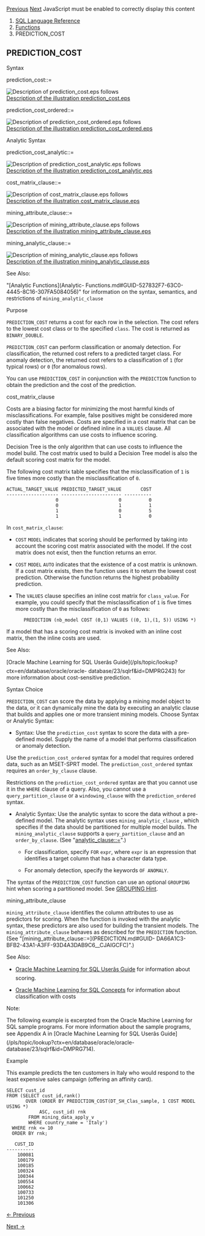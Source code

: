 [Previous](PREDICTION_BOUNDS.md) [Next](PREDICTION_DETAILS.md) JavaScript
must be enabled to correctly display this content

  1. [SQL Language Reference ](index.md)
  2. [Functions](Functions.md)
  3. PREDICTION_COST 

## PREDICTION_COST

Syntax

prediction_cost::=

![Description of prediction_cost.eps
follows](https://docs.oracle.com/en/database/oracle/oracle-database/23/sqlrf/img/prediction_cost.gif)  
[Description of the illustration
prediction_cost.eps](img_text/prediction_cost.md)

prediction_cost_ordered::=

![Description of prediction_cost_ordered.eps
follows](https://docs.oracle.com/en/database/oracle/oracle-database/23/sqlrf/img/prediction_cost_ordered.gif)  
[Description of the illustration
prediction_cost_ordered.eps](img_text/prediction_cost_ordered.md)

Analytic Syntax

prediction_cost_analytic::=

![Description of prediction_cost_analytic.eps
follows](https://docs.oracle.com/en/database/oracle/oracle-database/23/sqlrf/img/prediction_cost_analytic.gif)  
[Description of the illustration
prediction_cost_analytic.eps](img_text/prediction_cost_analytic.md)

cost_matrix_clause::=

![Description of cost_matrix_clause.eps
follows](https://docs.oracle.com/en/database/oracle/oracle-database/23/sqlrf/img/cost_matrix_clause.gif)  
[Description of the illustration
cost_matrix_clause.eps](img_text/cost_matrix_clause.md)

mining_attribute_clause::=

![Description of mining_attribute_clause.eps
follows](https://docs.oracle.com/en/database/oracle/oracle-database/23/sqlrf/img/mining_attribute_clause.gif)  
[Description of the illustration
mining_attribute_clause.eps](img_text/mining_attribute_clause.md)

mining_analytic_clause::=

![Description of mining_analytic_clause.eps
follows](https://docs.oracle.com/en/database/oracle/oracle-database/23/sqlrf/img/mining_analytic_clause.gif)  
[Description of the illustration
mining_analytic_clause.eps](img_text/mining_analytic_clause.md)

See Also:

"[Analytic Functions](Analytic-
Functions.md#GUID-527832F7-63C0-4445-8C16-307FA5084056)" for information on
the syntax, semantics, and restrictions of `mining_analytic_clause`

Purpose

`PREDICTION_COST` returns a cost for each row in the selection. The cost
refers to the lowest cost class or to the specified `class`. The cost is
returned as `BINARY_DOUBLE`.

`PREDICTION_COST` can perform classification or anomaly detection. For
classification, the returned cost refers to a predicted target class. For
anomaly detection, the returned cost refers to a classification of `1` (for
typical rows) or `0` (for anomalous rows).

You can use `PREDICTION_COST` in conjunction with the `PREDICTION` function to
obtain the prediction and the cost of the prediction.

cost_matrix_clause

Costs are a biasing factor for minimizing the most harmful kinds of
misclassifications. For example, false positives might be considered more
costly than false negatives. Costs are specified in a cost matrix that can be
associated with the model or defined inline in a `VALUES` clause. All
classification algorithms can use costs to influence scoring.

Decision Tree is the only algorithm that can use costs to influence the model
build. The cost matrix used to build a Decision Tree model is also the default
scoring cost matrix for the model.

The following cost matrix table specifies that the misclassification of `1` is
five times more costly than the misclassification of `0`.

    
    
    ACTUAL_TARGET_VALUE PREDICTED_TARGET_VALUE       COST
    ------------------- ---------------------- ----------
                      0                      0          0
                      0                      1          1
                      1                      0          5
                      1                      1          0
    

In `cost_matrix_clause`:

  * `COST` `MODEL` indicates that scoring should be performed by taking into account the scoring cost matrix associated with the model. If the cost matrix does not exist, then the function returns an error. 

  * `COST` `MODEL` `AUTO` indicates that the existence of a cost matrix is unknown. If a cost matrix exists, then the function uses it to return the lowest cost prediction. Otherwise the function returns the highest probability prediction. 

  * The `VALUES` clause specifies an inline cost matrix for `class_value`. For example, you could specify that the misclassification of `1` is five times more costly than the misclassification of `0` as follows: 
    
           PREDICTION (nb_model COST (0,1) VALUES ((0, 1),(1, 5)) USING *)
    

If a model that has a scoring cost matrix is invoked with an inline cost
matrix, then the inline costs are used.

See Also:

[Oracle Machine Learning for SQL Userâs
Guide](/pls/topic/lookup?ctx=en/database/oracle/oracle-
database/23/sqlrf&id=DMPRG243) for more information about cost-sensitive
prediction.

Syntax Choice

`PREDICTION_COST` can score the data by applying a mining model object to the
data, or it can dynamically mine the data by executing an analytic clause that
builds and applies one or more transient mining models. Choose Syntax or
Analytic Syntax:

  * Syntax: Use the `prediction_cost` syntax to score the data with a pre-defined model. Supply the name of a model that performs classification or anomaly detection. 

Use the `prediction_cost_ordered` syntax for a model that requires ordered
data, such as an MSET-SPRT model. The `prediction_cost_ordered` syntax
requires an `order_by_clause` clause.

Restrictions on the `prediction_cost_ordered` syntax are that you cannot use
it in the `WHERE` clause of a query. Also, you cannot use a
`query_partition_clause` or a `windowing_clause` with the `prediction_ordered`
syntax.

  * Analytic Syntax: Use the analytic syntax to score the data without a pre-defined model. The analytic syntax uses `mining_analytic_clause` , which specifies if the data should be partitioned for multiple model builds. The `mining_analytic_clause` supports a `query_partition_clause` and an `order_by_clause`. (See "[analytic_clause::=](Analytic-Functions.md#GUID-527832F7-63C0-4445-8C16-307FA5084056__CJAFAAIA)".) 

    * For classification, specify `FOR` `expr`, where `expr` is an expression that identifies a target column that has a character data type. 

    * For anomaly detection, specify the keywords `OF ANOMALY`. 

The syntax of the `PREDICTION_COST` function can use an optional `GROUPING`
hint when scoring a partitioned model. See [GROUPING
Hint](Comments.md#GUID-9693C230-2616-4123-A1ED-3C41E9566F7A).

mining_attribute_clause

`mining_attribute_clause` identifies the column attributes to use as
predictors for scoring. When the function is invoked with the analytic syntax,
these predictors are also used for building the transient models. The
`mining_attribute_clause` behaves as described for the `PREDICTION` function.
(See "[mining_attribute_clause::=](PREDICTION.md#GUID-
DA66A1C3-BFB2-43A1-A3FF-93D4A3DAB9C6__CJAIGCFC)".)

See Also:

  * [Oracle Machine Learning for SQL Userâs Guide](/pls/topic/lookup?ctx=en/database/oracle/oracle-database/23/sqlrf&id=DMPRG004) for information about scoring. 

  * [Oracle Machine Learning for SQL Concepts](/pls/topic/lookup?ctx=en/database/oracle/oracle-database/23/sqlrf&id=DMCON050) for information about classification with costs 

Note:

The following example is excerpted from the Oracle Machine Learning for SQL
sample programs. For more information about the sample programs, see Appendix
A in [Oracle Machine Learning for SQL Userâs
Guide](/pls/topic/lookup?ctx=en/database/oracle/oracle-
database/23/sqlrf&id=DMPRG714).

Example

This example predicts the ten customers in Italy who would respond to the
least expensive sales campaign (offering an affinity card).

    
    
    SELECT cust_id 
    FROM (SELECT cust_id,rank()
           OVER (ORDER BY PREDICTION_COST(DT_SH_Clas_sample, 1 COST MODEL USING *)
                ASC, cust_id) rnk
            FROM mining_data_apply_v
            WHERE country_name = 'Italy')
      WHERE rnk <= 10
      ORDER BY rnk;
     
       CUST_ID
    ----------
        100081
        100179
        100185
        100324
        100344
        100554
        100662
        100733
        101250
        101306


[← Previous](PREDICTION_BOUNDS.md)

[Next →](PREDICTION_DETAILS.md)
